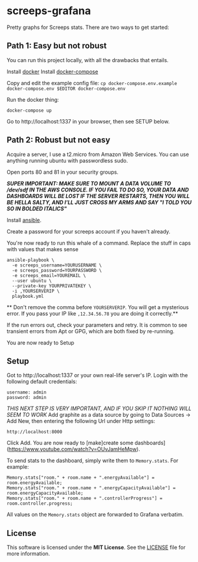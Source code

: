 # screeps-grafana

Pretty graphs for Screeps stats. There are two ways to get started:

## Path 1: Easy but not robust
You can run this project locally, with all the drawbacks that entails.

Install [docker](https://docs.docker.com/engine/installation/)
Install [docker-compose](https://docs.docker.com/compose/install/)

Copy and edit the example config file:
``
cp docker-compose.env.example docker-compose.env
$EDITOR docker-compose.env
``

Run the docker thing:
```
docker-compose up
```

Go to http://localhost:1337 in your browser, then see SETUP below.

## Path 2: Robust but not easy

Acquire a server, I use a t2.micro from Amazon Web Services. You can use anything running ubuntu with passwordless sudo.

Open ports 80 and 81 in your security groups.

***SUPER IMPORTANT: MAKE SURE TO MOUNT A DATA VOLUME TO /dev/sdf IN THE AWS CONSOLE. IF YOU FAIL TO DO SO, YOUR DATA AND DASHBOARDS WILL BE LOST IF THE SERVER RESTARTS, THEN YOU WILL BE HELLA SALTY, AND I'LL JUST CROSS MY ARMS AND SAY "I TOLD YOU SO IN BOLDED ITALICS"***

Install [ansible](http://docs.ansible.com/ansible/intro_installation.html).

Create a password for your screeps account if you haven't already.

You're now ready to run this whale of a command. Replace the stuff in caps with values that makes sense

```
ansible-playbook \
  -e screeps_username=YOURUSERNAME \
  -e screeps_password=YOURPASSWORD \
  -e screeps_email=YOUREMAIL \
  --user ubuntu \
  --private-key YOURPRIVATEKEY \
  -i ,YOURSERVERIP \
  playbook.yml
```

** Don't remove the comma before `YOURSERVERIP`. You will get a mysterious error. If you pass your IP like `,12.34.56.78` you are doing it correctly.**

If the run errors out, check your parameters and retry. It is common to see transient errors from Apt or GPG, which are both fixed by re-running.

You are now ready to Setup

## Setup

Got to http://localhost:1337 or your own real-life server's IP. Login with the following default credentials:

```
username: admin
password: admin
```

*THIS NEXT STEP IS VERY IMPORTANT, AND IF YOU SKIP IT NOTHING WILL SEEM TO WORK*
Add graphite as a data source by going to Data Sources -> Add New, then entering the following Url under Http settings:

```
http://localhost:8000
```

Click Add. You are now ready to [make]create some dashboards](https://www.youtube.com/watch?v=OUvJamHeMpw).

To send stats to the dashboard, simply write them to `Memory.stats`. For example:
```
Memory.stats["room." + room.name + ".energyAvailable"] = room.energyAvailable;
Memory.stats["room." + room.name + ".energyCapacityAvailable"] = room.energyCapacityAvailable;
Memory.stats["room." + room.name + ".controllerProgress"] = room.controller.progress;
```

All values on the `Memory.stats` object are forwarded to Grafana verbatim.

## License

This software is licensed under the **MIT License**. See the [LICENSE](LICENSE) file for more information.
